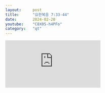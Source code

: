 ```yaml
---
layout:     post
title:      "요한복음 7:33-44"
date:       2024-02-20
youtube:    "C8X05-h4PFo"
category:   "qt"
---
```


<div class="youtube margin-large">
    <iframe src="https://www.youtube.com/embed/C8X05-h4PFo" title="YouTube video player" frameborder="0" allow="accelerometer; autoplay; clipboard-write; encrypted-media; gyroscope; picture-in-picture; web-share" allowfullscreen></iframe>
</div>